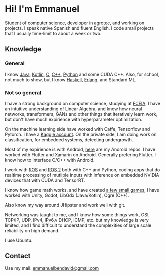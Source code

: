 # Hi! I'm Emmanuel
Student of computer science, developer in agrotec, and working on projects. I speak native Spanish and fluent English.
I code small projects that I usually time-limit to about a week or two.

## Knowledge

### General
I know [Java](https://github.com/EmmanuelMess?tab=repositories&q=&type=&language=java&sort=), [Kotlin](https://github.com/EmmanuelMess?tab=repositories&q=&type=&language=kotlin&sort=stargazers), [C](https://github.com/EmmanuelMess?tab=repositories&q=&type=&language=c&sort=stargazers), [C++](https://github.com/EmmanuelMess?tab=repositories&q=&type=&language=c%2B%2B&sort=stargazers), [Python](https://github.com/EmmanuelMess?tab=repositories&q=&type=&language=python&sort=stargazers) and some CUDA C++. Also, for school, not much to show, but I know [Haskell](https://github.com/EmmanuelMess?tab=repositories&q=&type=&language=haskell&sort=stargazers), [Erlang](https://github.com/EmmanuelMess?tab=repositories&q=&type=&language=erlang&sort=stargazers), and Standard ML.


### Not so general

I have a strong background on computer science, studying at [FCEIA](https://www.fceia.unr.edu.ar/). I have an intuitive understanding of Linear Algebra, and know how neural networks, transformers, GANs and other things that iteratively learn work, but don't have much expirience with hyperparameter optimization.

On the machine learning side have worked with Caffe, Tensorflow and Pytorch. I have a [Kaggle account](https://www.kaggle.com/emmanuelmess). On the private side, I am doing work on classification, for embedded systems, detecting undergrowth.

Most of my expirience is with Android, [here](https://github.com/EmmanuelMess?tab=repositories&q=Android&type=&language=&sort=) are my Android repos. I have worked with Flutter and Xamarin on Android. Generally prefering Flutter. I know how to interface C/C++ with Android.

I work with [ROS](https://www.ros.org/) and [ROS 2](https://github.com/ros2) both with C++ and Python, coding apps that do realtime processing of mutliple inputs with inference on embedded NVIDIA devices that with CUDA and TensorRT. 

I know how game math works, and have created [a few small games](https://github.com/EmmanuelMess?tab=repositories&q=Game&type=&language=&sort=), I have worked with Unity, Godot, LibGdx (Java/Kotlin), Ogre (C++). 

Also know my way around JHipster and work well with git.

Networking was taught to me, and I know how some things work, OSI, TCP/IP, UDP, IPv4, IPv6,v DHCP, ICMP, etc. but my knowledge is very limited, and I find difficult to understand the complexities of large scale reliability on high demand.

I use Ubuntu.

## Contact
Use my mail: emmanuelbendavid@gmail.com
